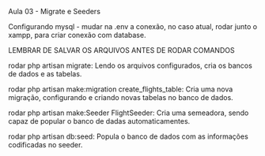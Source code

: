 Aula 03 - Migrate e Seeders

Configurando mysql - mudar na .env a conexão, no caso atual, rodar junto o xampp, para criar conexão com database.

LEMBRAR DE SALVAR OS ARQUIVOS ANTES DE RODAR COMANDOS

rodar php artisan migrate: Lendo os arquivos configurados, cria os bancos de dados e as tabelas.

rodar php artisan make:migration create_flights_table: Cria uma nova migração, configurando e criando novas tabelas no banco de dados.

rodar php artisan make:Seeder FlightSeeder: Cria uma semeadora, sendo capaz de popular o banco de dadas automaticamentes.

rodar php artisan db:seed: Popula o banco de dados com as informações codificadas no seeder.